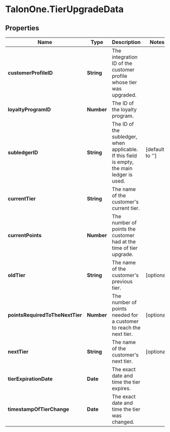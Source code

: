 # TalonOne.TierUpgradeData

## Properties

Name | Type | Description | Notes
------------ | ------------- | ------------- | -------------
**customerProfileID** | **String** | The integration ID of the customer profile whose tier was upgraded. | 
**loyaltyProgramID** | **Number** | The ID of the loyalty program. | 
**subledgerID** | **String** | The ID of the subledger, when applicable. If this field is empty, the main ledger is used. | [default to &#39;&#39;]
**currentTier** | **String** | The name of the customer&#39;s current tier. | 
**currentPoints** | **Number** | The number of points the customer had at the time of tier upgrade. | 
**oldTier** | **String** | The name of the customer&#39;s previous tier. | [optional] 
**pointsRequiredToTheNextTier** | **Number** | The number of points needed for a customer to reach the next tier. | [optional] 
**nextTier** | **String** | The name of the customer&#39;s next tier. | [optional] 
**tierExpirationDate** | **Date** | The exact date and time the tier expires. | 
**timestampOfTierChange** | **Date** | The exact date and time the tier was changed. | 



